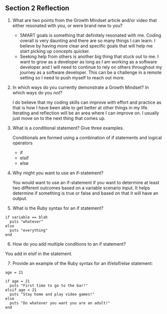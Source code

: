 ## Section 2 Reflection

1. What are two points from the Growth Mindset article and/or video that either resonated with you, or were brand new to you?

    - SMART goals is something that definitely resonated with me. Coding overall is very daunting and there are so many things I can learn. I believe by having more clear and specific goals that will help me start picking up concepts quicker.
    - Seeking help from others is another big thing that stuck out to me. I want to grow as a developer as long as I am working as a software developer and I will need to continue to rely on others throughout my journey as a software developer. This can be a challenge in a remote setting so I need to push myself to reach out more.


2. In which ways do you currently demonstrate a Growth Mindset? In which ways do you _not_?

    I do believe that my coding skills can improve with effort and practice as that is how I have been able to get better at other things in my life.
    Iterating and reflection will be an area where I can improve on. I usually just move on to the next thing that comes up.

3. What is a conditional statement? Give three examples.

    Conditionals are formed using a combination of if statements and logical operators
      - if
      - elsif
      - else
      

4. Why might you want to use an if-statement?

    You would want to use an if-statement if you want to determine at least two different outcomes based on a variable scenario input. It helps determine if something is true or false and based on that it will have an output.

5. What is the Ruby syntax for an if statement?
  ```
  if variable == blah
    puts "whatever"
  else
    puts "everything"
  end
  ```

6. How do you add multiple conditions to an if statement?

  You add in elsif in the statement.

7. Provide an example of the Ruby syntax for an if/elsif/else statement:
  ```
  age = 21

  if age = 21
    puts "First time to go to the bar!"
  elsif age < 21
    puts "Stay home and play video games!"
  else
    puts "Do whatever you want you are an adult!"
  end
  ```
